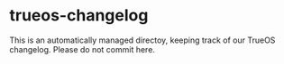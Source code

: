 # trueos-changelog

This is an automatically managed directoy, keeping track of
our TrueOS changelog. Please do not commit here.
